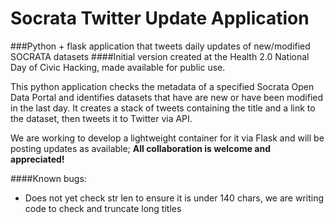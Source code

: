 # Socrata Twitter Update Application
###Python + flask application that tweets daily updates of new/modified SOCRATA datasets
####Initial version created at the Health 2.0 National Day of Civic Hacking, made available for public use.

This python application checks the metadata of a specified Socrata Open Data Portal and identifies datasets that have are new or have been modified in the last day.  It creates a stack of tweets containing the title and a link to the dataset, then tweets it to Twitter via API.  

We are working to develop a lightweight container for it via Flask and will be posting updates as available; **All collaboration is welcome and appreciated!**

####Known bugs:
* Does not yet check str len to ensure it is under 140 chars, we are writing code to check and truncate long titles
